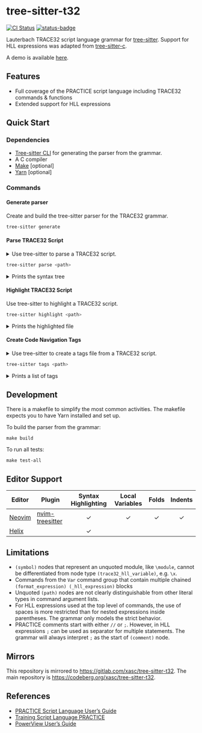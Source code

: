 <!--
SPDX-FileCopyrightText: 2022 Christoph Sax <c_sax@mailbox.org>

SPDX-License-Identifier: MIT
-->

# tree-sitter-t32
[![CI Status](https://ci.codeberg.org/api/badges/xasc/tree-sitter-t32/status.svg)](https://ci.codeberg.org/xasc/tree-sitter-t32)
[![status-badge](https://ci.codeberg.org/api/badges/10985/status.svg?branch=dev)](https://codeberg.org/xasc/tree-sitter-t32/src/branch/dev)

Lauterbach TRACE32 script language grammar for [tree-sitter](https://github.com/tree-sitter/tree-sitter).
Support for HLL expressions was adapted from [tree-sitter-c](https://github.com/tree-sitter/tree-sitter-c.git).

A demo is available [here](https://xasc.codeberg.page/tree-sitter-t32-playground/).

## Features

- Full coverage of the PRACTICE script language including TRACE32 commands & functions
- Extended support for HLL expressions


## Quick Start

### Dependencies

- [Tree-sitter CLI](https://github.com/tree-sitter/tree-sitter/blob/master/cli/README.md) for generating the parser from the grammar.
- A C compiler
- [Make](https://www.gnu.org/software/make/manual) [optional]
- [Yarn](https://yarnpkg.com/) [optional]


### Commands

#### Generate parser

Create and build the tree-sitter parser for the TRACE32 grammar.
```bash
tree-sitter generate
```

#### Parse TRACE32 Script

<details>

<summary>Use tree-sitter to parse a TRACE32 script.</summary>

Example:

```
; --------------------------------------------------------------------------------
; @Title: Beautify an existing PRACTICE script
; @Description:
;   Beautifies the script, fixing the CamelCasing and indentation.
; @Keywords: PRACTICE, EDIT.FORMAT, CamelCasing, indent, beautify
; @Author: MOB
; @Copyright: (C) 1989-2020 Lauterbach GmbH, licensed for use with TRACE32(R) only
; --------------------------------------------------------------------------------
; $Id: beautify.cmm 19661 2022-07-29 15:43:03Z rweiss $

PARAMETERS &script

IF "&script"==""
(
  DIALOG.File.open *.cmm
  ENTRY %LINE &script
)

IF FILE.EXIST("&script")
(
  ECHO %COLOR.GRAY "beautifying: &script"
  SETUP.EDITOR.TYPE PowerView ; required for EDIT.FORMAT
  PEDIT "&script"
  EDIT.FORMAT /Beautify
  EDIT.SAVE "&script"
  EDIT.CLOSE "&script"
  ECHO %COLOR.GREEN "beautified: &script"
)
ELSE
(
  ECHO %ERROR "Error: no such file: &script"
)

ENDDO
```

</details>

```bash
tree-sitter parse <path>
```

<details>

<summary>Prints the syntax tree</summary>

```
(script [0, 0] - [34, 0]
  (comment [0, 0] - [1, 0])
  (comment [1, 0] - [2, 0])
  (comment [2, 0] - [3, 0])
  (comment [3, 0] - [4, 0])
  (comment [4, 0] - [5, 0])
  (comment [5, 0] - [6, 0])
  (comment [6, 0] - [7, 0])
  (comment [7, 0] - [8, 0])
  (comment [8, 0] - [9, 0])
  (parameter_declaration [10, 0] - [11, 0]
    command: (identifier [10, 0] - [10, 10])
    macro: (macro [10, 11] - [10, 18]))
  (if_block [12, 0] - [18, 0]
    command: (identifier [12, 0] - [12, 2])
    condition: (binary_expression [12, 3] - [12, 16]
      left: (string [12, 3] - [12, 12]
        (macro [12, 4] - [12, 11]))
      right: (string [12, 14] - [12, 16]))
    (block [13, 0] - [17, 0]
      (command_expression [14, 2] - [15, 0]
        command: (identifier [14, 2] - [14, 18])
        arguments: (argument_list [14, 18] - [14, 24]
          (path [14, 19] - [14, 24])))
      (parameter_declaration [15, 2] - [16, 0]
        command: (identifier [15, 2] - [15, 7])
        (identifier [15, 8] - [15, 13])
        macro: (macro [15, 14] - [15, 21]))))
  (if_block [18, 0] - [32, 0]
    command: (identifier [18, 0] - [18, 2])
    condition: (call_expression [18, 3] - [18, 24]
      function: (identifier [18, 3] - [18, 13])
      arguments: (argument_list [18, 13] - [18, 24]
        (string [18, 14] - [18, 23]
          (macro [18, 15] - [18, 22]))))
    (block [19, 0] - [28, 0]
      (command_expression [20, 2] - [21, 0]
        command: (identifier [20, 2] - [20, 6])
        arguments: (argument_list [20, 6] - [20, 41]
          (format_expression [20, 7] - [20, 18]
            value: (identifier [20, 8] - [20, 13])
            value: (identifier [20, 14] - [20, 18]))
          (string [20, 19] - [20, 41]
            (macro [20, 33] - [20, 40]))))
      (command_expression [21, 2] - [22, 0]
        command: (identifier [21, 2] - [21, 19])
        arguments: (argument_list [21, 19] - [21, 29]
          (identifier [21, 20] - [21, 29]))
        (comment [21, 29] - [22, 0]))
      (command_expression [22, 2] - [23, 0]
        command: (identifier [22, 2] - [22, 7])
        arguments: (argument_list [22, 7] - [22, 17]
          (string [22, 8] - [22, 17]
            (macro [22, 9] - [22, 16]))))
      (command_expression [23, 2] - [24, 0]
        command: (identifier [23, 2] - [23, 13])
        arguments: (argument_list [23, 13] - [23, 23]
          (option_expression [23, 14] - [23, 23]
            option: (identifier [23, 15] - [23, 23]))))
      (command_expression [24, 2] - [25, 0]
        command: (identifier [24, 2] - [24, 11])
        arguments: (argument_list [24, 11] - [24, 21]
          (string [24, 12] - [24, 21]
            (macro [24, 13] - [24, 20]))))
      (command_expression [25, 2] - [26, 0]
        command: (identifier [25, 2] - [25, 12])
        arguments: (argument_list [25, 12] - [25, 22]
          (string [25, 13] - [25, 22]
            (macro [25, 14] - [25, 21]))))
      (command_expression [26, 2] - [27, 0]
        command: (identifier [26, 2] - [26, 6])
        arguments: (argument_list [26, 6] - [26, 41]
          (format_expression [26, 7] - [26, 19]
            value: (identifier [26, 8] - [26, 13])
            value: (identifier [26, 14] - [26, 19]))
          (string [26, 20] - [26, 41]
            (macro [26, 33] - [26, 40])))))
    (else_block [28, 0] - [32, 0]
      command: (identifier [28, 0] - [28, 4])
      (block [29, 0] - [32, 0]
        (command_expression [30, 2] - [31, 0]
          command: (identifier [30, 2] - [30, 6])
          arguments: (argument_list [30, 6] - [30, 44]
            (format_expression [30, 7] - [30, 13]
              value: (identifier [30, 8] - [30, 13]))
            (string [30, 14] - [30, 44]
              (macro [30, 36] - [30, 43])))))))
  (command_expression [33, 0] - [34, 0]
    command: (identifier [33, 0] - [33, 5])))
```

</details>

#### Highlight TRACE32 Script

Use tree-sitter to highlight a TRACE32 script.
```bash
tree-sitter highlight <path>
```

<details>

<summary>Prints the highlighted file</summary>

[![asciicast](https://asciinema.org/a/fY05yHO74XYG6vPngFG3zAgUb.svg)](https://asciinema.org/a/fY05yHO74XYG6vPngFG3zAgUb)

</details>

#### Create Code Navigation Tags

<details>

<summary>Use tree-sitter to create a tags file from a TRACE32 script.</summary>

```
; --------------------------------------------------------------------------------
; @Title: Example test case for Unittests
; @Description:
;   This is an example for a test case which can be executed with lbunit.cmm.
; @Keywords: lbtest test case
; @Author: MOB
; @Copyright: (C) 1989-2015 Lauterbach GmbH, licensed for use with TRACE32(R) only
; --------------------------------------------------------------------------------
; $Id: test_example.cmm 8648 2015-09-03 17:04:05Z mobermeir $

; the following block must be present in the beginning of every test case
PRIVATE &func &args &result
ENTRY &func %LINE &args
GOSUB &func &args // call subroutine and return result
ENTRY %LINE &result
ENDDO &result
; end of mandatory block

; SetupTestCase will be called once at the beginning of the test case
; It can be removed if it is not needed.
SetupTestCase:
(
  PRIVATE &date
  &date=DATE.DATE()+" "+DATE.TIME()
  PUTS "test case started at: &date"
  RETURN
)

; SetupTest will be called just before every test
; It can be removed if it is not needed.
SetupTest:
(
  ; here can be some setup
  Data.Set VM:0x0--0xFF 0xA
  RETURN
)

; All tests must start with "Test_"
Test_MyFirstTest:
(
  ; Assertions can be used:
  A_FALSE FALSE()
  A_TRUE (1.+1.==2.)
  RETURN
)

Test_MySecondTest:
(
  A_NUM_EQ 0xA Data.Byte(VM:0x0)
  A_X_PASS Data.Set VM:0x0 0xB
  A_NUM_EQ 0xB Data.Byte(VM:0x0)
  RETURN
)

Test_MyThirdTest:
(
  ; Tests can return "PASS", "FAIL" or "NOT_EXEC"
  ; (alternatively or in addition to assertions)
  IF (0xA!=Data.Byte(VM:0x0))
  (
    RETURN "FAIL"
  )
  ELSE IF (0xB==Data.Byte(VM:0x0))
  (
    RETURN "NOT_EXEC"
  )
  ELSE
  (
    RETURN "PASS"
  )
  RETURN // same as "PASS"
)

MyHelper:
(
  A_NUM_EQ 0xA Data.Byte(VM:0x10)
  RETURN
)

Test_MyFourthTest:
(
  ; tests can call helper functions
  RePeaT 2.
  (
    GOSUB MyHelper
  )
  RETURN
)

DisabledTest_MyFifthTest:
(
  ; this routine will not be executed since it doesn't start with "Test_"
  RETURN
)

; TearDownTest will be called just after every test
; It can be removed if it is not needed.
TearDownTest:
(
  ; here could be some cleanup
  Break.RESet
  RETURN
)

; TearDownTestCase will be called once at the end of the test case
; It can be removed if it is not needed.
TearDownTestCase:
(
  PRIVATE &date
  &date=DATE.DATE()+" "+DATE.TIME()
  PUTS "test case ended at: &date"
  RETURN
)
```

</details>

```bash
tree-sitter tags <path>
```

<details>

<summary>Prints a list of tags</summary>

```
func      	 | call    	ref (13, 7) - (13, 11) `GOSUB &func &args // call subroutine and return result`
SetupTestCase	 | function	def (20, 0) - (20, 13) `SetupTestCase:`
SetupTest 	 | function	def (30, 0) - (30, 9) `SetupTest:`
Test_MyFirstTest	 | function	def (38, 0) - (38, 16) `Test_MyFirstTest:`
Test_MySecondTest	 | function	def (46, 0) - (46, 17) `Test_MySecondTest:`
Test_MyThirdTest	 | function	def (54, 0) - (54, 16) `Test_MyThirdTest:`
MyHelper  	 | function	def (73, 0) - (73, 8) `MyHelper:`
Test_MyFourthTest	 | function	def (79, 0) - (79, 17) `Test_MyFourthTest:`
MyHelper  	 | call    	ref (84, 10) - (84, 18) `GOSUB MyHelper`
DisabledTest_MyFifthTest	 | function	def (89, 0) - (89, 24) `DisabledTest_MyFifthTest:`
TearDownTest	 | function	def (97, 0) - (97, 12) `TearDownTest:`
TearDownTestCase	 | function	def (106, 0) - (106, 16) `TearDownTestCase:`
```

</details>


## Development

There is a makefile to simplify the most common activities. The makefile expects you to have Yarn installed and set up.

To build the parser from the grammar:

    make build


To run all tests:

    make test-all


## Editor Support

| Editor                                                     | Plugin                                                                | Syntax Highlighting | Local Variables  | Folds  | Indents  |
| -------------                                              | -------------                                                         | :-----------------: | :--------------: | :----: | :------: |
| [Neovim](https://github.com/neovim/neovim)                 | [nvim-treesitter](https://github.com/nvim-treesitter/nvim-treesitter) | ✓                   | ✓                | ✓      | ✓        |
| [Helix](https://github.com/helix-editor/helix/tree/master) |                                                                       | ✓                   |                  |        |          |


## Limitations

- `(symbol)` nodes that represent an unquoted module, like `\module`, cannot be
  differentiated from node type `(trace32_hll_variable)`, e.g. `\x`.
- Commands from the `Var` command group that contain multiple chained
  `(format_expression) (_hll_expression)` blocks
- Unquoted `(path)` nodes are not clearly distinguishable from other literal types
  in command argument lists.
- For HLL expressions used at the top level of commands, the use of spaces is more restricted
  than for nested expressions inside parentheses. The grammar only models the strict behavior.
- PRACTICE comments start with either `//` or `;`. However, in HLL expressions
  `;` can be used as separator for multiple statements. The grammar will always interpret `;`
  as the start of `(comment)` node.


## Mirrors

This repository is mirrored to https://gitlab.com/xasc/tree-sitter-t32. The main repository is https://codeberg.org/xasc/tree-sitter-t32.


## References

- [PRACTICE Script Language User’s Guide](https://www.lauterbach.com/pdf/practice_user.pdf)
- [Training Script Language PRACTICE](https://www.lauterbach.com/pdf/training_practice.pdf)
- [PowerView User’s Guide](https://www.lauterbach.com/pdf/ide_user.pdf)
